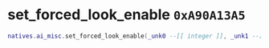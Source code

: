# set_forced_look_enable `0xA90A13A5`

```lua
natives.ai_misc.set_forced_look_enable(_unk0 --[[ integer ]], _unk1 --[[ integer ]])
```